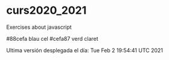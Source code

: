 # curs2020_2021
Exercises about javascript 

#88cefa blau cel
#cefa87 verd claret




 Ultima versión desplegada el día: Tue Feb  2 19:54:41 UTC 2021
